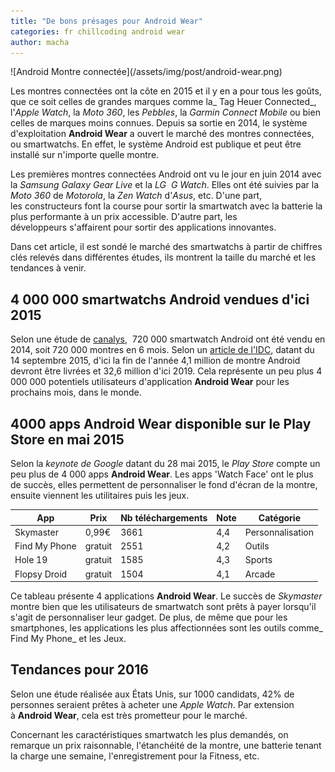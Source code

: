 ```yaml
---
title: "De bons présages pour Android Wear"
categories: fr chillcoding android wear
author: macha
---
```


<div class="text-center lead" markdown="1">
  ![Android Montre connectée](/assets/img/post/android-wear.png)
</div>

Les montres connectées ont la côte en 2015 et il y en a pour tous les goûts, que
ce soit celles de grandes marques comme la_ Tag Heuer Connected_, l'_Apple
Watch_, la _Moto 360_, les _Pebbles_, la _Garmin Connect Mobile_ ou bien celles
de marques moins connues. Depuis sa sortie en 2014, le système d'exploitation
**Android Wear** a ouvert le marché des montres connectées, ou smartwatchs. En
effet, le système Android est publique et peut être installé sur n'importe
quelle montre.

Les premières montres connectées Android ont vu le jour en juin 2014 avec la _Samsung Galaxy Gear Live_ et la _LG  G Watch_. Elles ont été suivies par la _Moto 360_ de _Motorola_, la _Zen Watch_ d'_Asus_, etc. D'une part, les constructeurs font la course pour sortir la smartwatch avec la batterie la plus performante à un prix accessible. D'autre part, les développeurs s'affairent pour sortir des applications innovantes.

Dans cet article, il est sondé le marché des smartwatchs à partir de chiffres clés relevés dans différentes études, ils montrent la taille du marché et les tendances à venir.

<!--more-->

## 4 000 000 smartwatchs Android vendues d'ici 2015

Selon une étude de [canalys](http://canalys.com/newsroom/over-720000-android-wear-devices-shipped-2014),  720 000 smartwatch Android ont été vendu en 2014, soit 720 000 montres en 6 mois. Selon un [article de l'IDC](http://www.idc.com/getdoc.jsp?containerId=prUS25903815), datant du 14 septembre 2015, d'ici la fin de l'année 4,1 million de montre Android devront être livrées et 32,6 million d'ici 2019. Cela représente un peu plus 4 000 000 potentiels utilisateurs d'application **Android Wear** pour les prochains mois, dans le monde.

## 4000 apps Android Wear disponible sur le Play Store en mai 2015

Selon la _keynote de Google_ datant du 28 mai 2015, le _Play Store_ compte un peu plus de 4 000 apps **Android Wear**. Les apps 'Watch Face' ont le plus de succès, elles permettent de personnaliser le fond d'écran de la montre, ensuite viennent les utilitaires puis les jeux.

| App | Prix | Nb téléchargements | Note | Catégorie |
| --- | ---- | ------------------ | ---- | --------- |
| Skymaster | 0,99€ | 3661 | 4,4 | Personnalisation |
| Find My Phone | gratuit | 2551 | 4,2 | Outils |
| Hole 19 | gratuit | 1585 | 4,3 | Sports |
| Flopsy Droid | gratuit | 1504  | 4,1  | Arcade |

Ce tableau présente 4 applications **Android Wear**. Le succès de _Skymaster_ montre bien que les utilisateurs de smartwatch sont prêts à payer lorsqu'il s'agit de personnaliser leur gadget. De plus, de même que pour les smartphones, les applications les plus affectionnées sont les outils comme_ Find My Phone_ et les Jeux.

## Tendances pour 2016

Selon une étude réalisée aux États Unis, sur 1000 candidats, 42% de personnes seraient prêtes à acheter une _Apple Watch_. Par extension à **Android Wear**, cela est très prometteur pour le marché.

Concernant les caractéristiques smartwatch les plus demandés, on remarque un prix raisonnable, l'étanchéité de la montre, une batterie tenant la charge une semaine, l'enregistrement pour la Fitness, etc.

